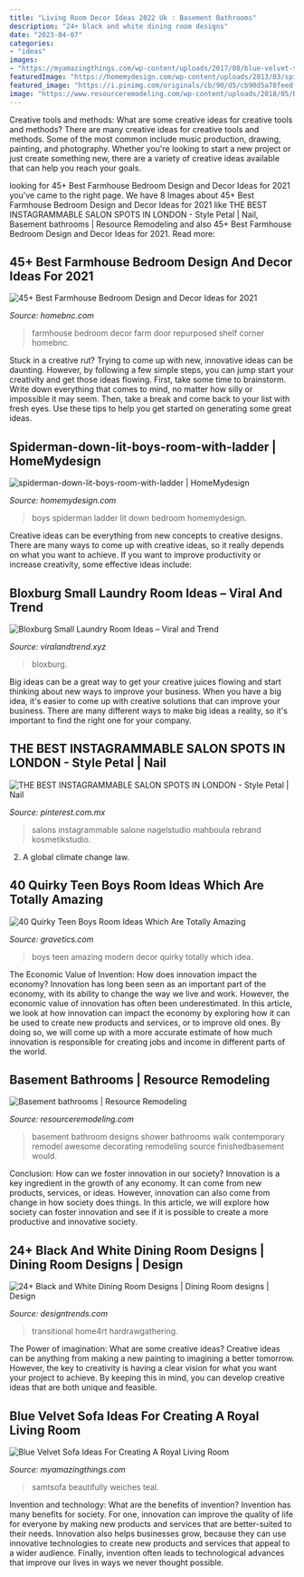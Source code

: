 ```yaml
---
title: "Living Room Decor Ideas 2022 Uk : Basement Bathrooms"
description: "24+ black and white dining room designs"
date: "2023-04-07"
categories:
- "ideas"
images:
- "https://myamazingthings.com/wp-content/uploads/2017/08/blue-velvet-sofa-3.jpg"
featuredImage: "https://homemydesign.com/wp-content/uploads/2013/03/spiderman-down-lit-boys-room-with-ladder.jpg"
featured_image: "https://i.pinimg.com/originals/cb/90/d5/cb90d5a78feedf308c3d59cf8842fa16.jpg"
image: "https://www.resourceremodeling.com/wp-content/uploads/2018/05/Basement-Bathroom-Remodel-Design.jpg"
---
```



Creative tools and methods: What are some creative ideas for creative tools and methods?
There are many creative ideas for creative tools and methods. Some of the most common include music production, drawing, painting, and photography. Whether you're looking to start a new project or just create something new, there are a variety of creative ideas available that can help you reach your goals.

	

		
looking for 45+ Best Farmhouse Bedroom Design and Decor Ideas for 2021 you've came to the right page. We have 8 Images about 45+ Best Farmhouse Bedroom Design and Decor Ideas for 2021 like THE BEST INSTAGRAMMABLE SALON SPOTS IN LONDON - Style Petal | Nail, Basement bathrooms | Resource Remodeling and also 45+ Best Farmhouse Bedroom Design and Decor Ideas for 2021. Read more:
		
    
## 45+ Best Farmhouse Bedroom Design And Decor Ideas For 2021

<img loading=lazy src="https://homebnc.com/homeimg/2017/06/20-farmhouse-bedroom-design-decor-ideas-homebnc.jpg" onerror="this.onerror=null;this.src='https://tse4.mm.bing.net/th?id=OIP.5SsYmSJpn2TRDux8nSdODQHaNM&amp;pid=15.1';" alt="45+ Best Farmhouse Bedroom Design and Decor Ideas for 2021">

_Source: homebnc.com_

>farmhouse bedroom decor farm door repurposed shelf corner homebnc. 

	

Stuck in a creative rut? Trying to come up with new, innovative ideas can be daunting. However, by following a few simple steps, you can jump start your creativity and get those ideas flowing. First, take some time to brainstorm. Write down everything that comes to mind, no matter how silly or impossible it may seem. Then, take a break and come back to your list with fresh eyes. Use these tips to help you get started on generating some great ideas.

    
## Spiderman-down-lit-boys-room-with-ladder | HomeMydesign

<img loading=lazy src="https://homemydesign.com/wp-content/uploads/2013/03/spiderman-down-lit-boys-room-with-ladder.jpg" onerror="this.onerror=null;this.src='https://tse3.mm.bing.net/th?id=OIP.BdJxa2WzRRuoT9PM8Vbr2gHaFj&amp;pid=15.1';" alt="spiderman-down-lit-boys-room-with-ladder | HomeMydesign">

_Source: homemydesign.com_

>boys spiderman ladder lit down bedroom homemydesign. 

	

Creative ideas can be everything from new concepts to creative designs. There are many ways to come up with creative ideas, so it really depends on what you want to achieve. If you want to improve productivity or increase creativity, some effective ideas include:

    
## Bloxburg Small Laundry Room Ideas – Viral And Trend

<img loading=lazy src="https://i.pinimg.com/originals/cb/90/d5/cb90d5a78feedf308c3d59cf8842fa16.jpg" onerror="this.onerror=null;this.src='https://tse1.mm.bing.net/th?id=OIP.o-ztvAyxIHwUuoTKRJgPqAHaLG&amp;pid=15.1';" alt="Bloxburg Small Laundry Room Ideas – Viral and Trend">

_Source: viralandtrend.xyz_

>bloxburg. 

	

Big ideas can be a great way to get your creative juices flowing and start thinking about new ways to improve your business. When you have a big idea, it's easier to come up with creative solutions that can improve your business. There are many different ways to make big ideas a reality, so it's important to find the right one for your company.

    
## THE BEST INSTAGRAMMABLE SALON SPOTS IN LONDON - Style Petal | Nail

<img loading=lazy src="https://i.pinimg.com/736x/d3/e3/db/d3e3db92a759690c68d8c0e0594febd7.jpg" onerror="this.onerror=null;this.src='https://tse4.mm.bing.net/th?id=OIP.8GBadH0oLtfPOZCC-jf1dAHaLH&amp;pid=15.1';" alt="THE BEST INSTAGRAMMABLE SALON SPOTS IN LONDON - Style Petal | Nail">

_Source: pinterest.com.mx_

>salons instagrammable salone nagelstudio mahboula rebrand kosmetikstudio. 

	

2. A global climate change law.

    
## 40 Quirky Teen Boys Room Ideas Which Are Totally Amazing

<img loading=lazy src="https://www.gravetics.com/wp-content/uploads/2017/06/Modern-Room-Decor-Idea.jpg" onerror="this.onerror=null;this.src='https://tse1.mm.bing.net/th?id=OIP.yDBP20Ouolsrns_n4IY1NgHaLI&amp;pid=15.1';" alt="40 Quirky Teen Boys Room Ideas Which Are Totally Amazing">

_Source: gravetics.com_

>boys teen amazing modern decor quirky totally which idea. 

	

The Economic Value of Invention: How does innovation impact the economy?
Innovation has long been seen as an important part of the economy, with its ability to change the way we live and work. However, the economic value of innovation has often been underestimated. In this article, we look at how innovation can impact the economy by exploring how it can be used to create new products and services, or to improve old ones. By doing so, we will come up with a more accurate estimate of how much innovation is responsible for creating jobs and income in different parts of the world.

    
## Basement Bathrooms | Resource Remodeling

<img loading=lazy src="https://www.resourceremodeling.com/wp-content/uploads/2018/05/Basement-Bathroom-Remodel-Design.jpg" onerror="this.onerror=null;this.src='https://tse3.mm.bing.net/th?id=OIP.mxSiBZKM4lzsEm5m8ZlosQHaEz&amp;pid=15.1';" alt="Basement bathrooms | Resource Remodeling">

_Source: resourceremodeling.com_

>basement bathroom designs shower bathrooms walk contemporary remodel awesome decorating remodeling source finishedbasement would. 

	

Conclusion: How can we foster innovation in our society?
Innovation is a key ingredient in the growth of any economy. It can come from new products, services, or ideas. However, innovation can also come from change in how society does things. In this article, we will explore how society can foster innovation and see if it is possible to create a more productive and innovative society.

    
## 24+ Black And White Dining Room Designs | Dining Room Designs | Design

<img loading=lazy src="https://images.designtrends.com/wp-content/uploads/2016/03/17130230/Traditional-Black-and-White-Dining-Room-.jpeg" onerror="this.onerror=null;this.src='https://tse3.mm.bing.net/th?id=OIP._uS3vnt-Vsj4hImBVyfS3AHaJ4&amp;pid=15.1';" alt="24+ Black and White Dining Room Designs | Dining Room designs | Design">

_Source: designtrends.com_

>transitional home4rt hardrawgathering. 

	

The Power of imagination: What are some creative ideas?
Creative ideas can be anything from making a new painting to imagining a better tomorrow. However, the key to creativity is having a clear vision for what you want your project to achieve. By keeping this in mind, you can develop creative ideas that are both unique and feasible.

    
## Blue Velvet Sofa Ideas For Creating A Royal Living Room

<img loading=lazy src="https://myamazingthings.com/wp-content/uploads/2017/08/blue-velvet-sofa-3.jpg" onerror="this.onerror=null;this.src='https://tse2.mm.bing.net/th?id=OIP.mliXHoUAy_GSl_q9ACWEVAHaJl&amp;pid=15.1';" alt="Blue Velvet Sofa Ideas For Creating A Royal Living Room">

_Source: myamazingthings.com_

>samtsofa beautifully weiches teal. 

	

Invention and technology: What are the benefits of invention?
Invention has many benefits for society. For one, innovation can improve the quality of life for everyone by making new products and services that are better-suited to their needs. Innovation also helps businesses grow, because they can use innovative technologies to create new products and services that appeal to a wider audience. Finally, invention often leads to technological advances that improve our lives in ways we never thought possible.

